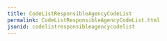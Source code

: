 ```yaml
---
title: CodeListResponsibleAgencyCodeList
permalink: CodeListResponsibleAgencyCodeList.html
jsonid: codelistresponsibleagencycodelist
---
```

